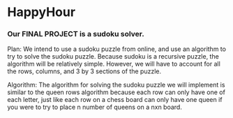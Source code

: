# HappyHour

### Our FINAL PROJECT is a sudoku solver.

Plan:
We intend to use a sudoku puzzle from online, and use an algorithm to try to 
solve the sudoku puzzle. Because sudoku is a recursive puzzle, the algorithm 
will be relatively simple. However, we will have to account for all the rows,
columns, and 3 by 3 sections of the puzzle.

Algorithm: 
The algorithm for solving the sudoku puzzle we will implement is similar to 
the queen rows algorithm because each row can only have one of each letter,
just like each row on a chess board can only have one queen if you were to try
to place n number of queens on a nxn board.

